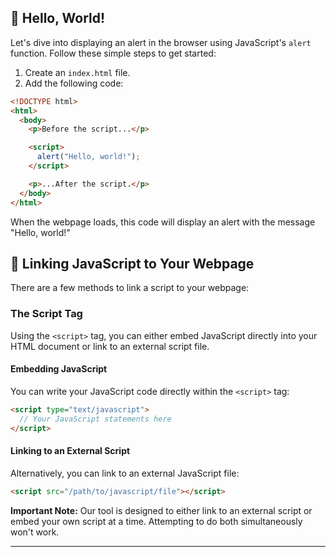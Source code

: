 ## 💬 Hello, World!

Let's dive into displaying an alert in the browser using JavaScript's `alert` function. Follow these simple steps to get started:

1. Create an `index.html` file.
2. Add the following code:

```html
<!DOCTYPE html>
<html>
  <body>
    <p>Before the script...</p>

    <script>
      alert("Hello, world!");
    </script>

    <p>...After the script.</p>
  </body>
</html>
```

When the webpage loads, this code will display an alert with the message "Hello, world!"

## 🔗 Linking JavaScript to Your Webpage

There are a few methods to link a script to your webpage:

### The Script Tag

Using the `<script>` tag, you can either embed JavaScript directly into your HTML document or link to an external script file.

#### Embedding JavaScript

You can write your JavaScript code directly within the `<script>` tag:

```html
<script type="text/javascript">
  // Your JavaScript statements here
</script>
```

#### Linking to an External Script

Alternatively, you can link to an external JavaScript file:

```html
<script src="/path/to/javascript/file"></script>
```

**Important Note:** Our tool is designed to either link to an external script or embed your own script at a time. Attempting to do both simultaneously won't work.

---
